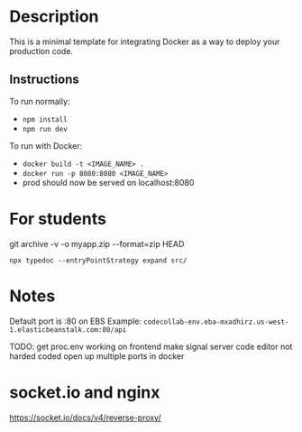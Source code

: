 # Description

This is a minimal template for integrating Docker as a way to deploy your production code.

## Instructions

To run normally:

- `npm install`
- `npm run dev`

To run with Docker:

- `docker build -t <IMAGE_NAME> .`
- `docker run -p 8080:8080 <IMAGE_NAME>`
- prod should now be served on localhost:8080

# For students

git archive -v -o myapp.zip --format=zip HEAD

```
npx typedoc --entryPointStrategy expand src/
```

# Notes

Default port is :80 on EBS
Example:
`codecollab-env.eba-mxadhirz.us-west-1.elasticbeanstalk.com:80/api`

TODO: get proc.env working on frontend
make signal server code editor not harded coded
open up multiple ports in docker

# socket.io and nginx

https://socket.io/docs/v4/reverse-proxy/
